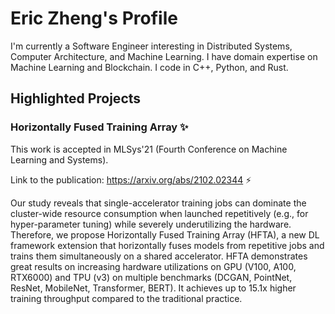 # Eric Zheng's Profile

I'm currently a Software Engineer interesting in Distributed Systems, Computer Architecture, and Machine Learning. I have domain expertise on Machine Learning and Blockchain. I code in C++, Python, and Rust.

## Highlighted Projects

### Horizontally Fused Training Array ✨

This work is accepted in MLSys'21 (Fourth Conference on Machine Learning and Systems).

Link to the publication: https://arxiv.org/abs/2102.02344 ⚡

Our study reveals that single-accelerator training jobs can dominate the cluster-wide resource consumption when launched repetitively (e.g., for hyper-parameter tuning) while severely underutilizing the hardware.
Therefore, we propose Horizontally Fused Training Array (HFTA), a new DL framework extension that horizontally fuses models from repetitive jobs and trains them simultaneously on a shared accelerator.
HFTA demonstrates great results on increasing hardware utilizations on GPU (V100, A100, RTX6000) and TPU (v3) on multiple benchmarks (DCGAN, PointNet, ResNet, MobileNet, Transformer, BERT). It achieves up to 15.1x higher training throughput compared to the traditional practice.


<!--
**eric-zheng/eric-zheng** is a ✨ _special_ ✨ repository because its `README.md` (this file) appears on your GitHub profile.

Here are some ideas to get you started:

- 🔭 I’m currently working on ...
- 🌱 I’m currently learning ...
- 👯 I’m looking to collaborate on ...
- 🤔 I’m looking for help with ...
- 💬 Ask me about ...
- 📫 How to reach me: ...
- 😄 Pronouns: ...
- ⚡ Fun fact: ...
-->
